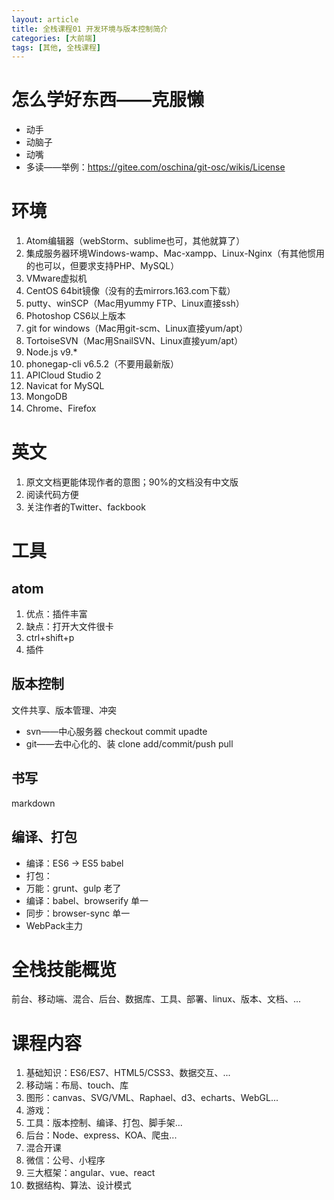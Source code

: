 ```yaml
---
layout: article
title: 全栈课程01 开发环境与版本控制简介
categories: [大前端]
tags: [其他, 全栈课程]
---
```


# 怎么学好东西——克服懒
  
- 动手
- 动脑子
- 动嘴
- 多读——举例：https://gitee.com/oschina/git-osc/wikis/License

# 环境

1. Atom编辑器（webStorm、sublime也可，其他就算了）
2. 集成服务器环境Windows-wamp、Mac-xampp、Linux-Nginx（有其他惯用的也可以，但要求支持PHP、MySQL）
3. VMware虚拟机
4. CentOS 64bit镜像（没有的去mirrors.163.com下载）
5. putty、winSCP（Mac用yummy FTP、Linux直接ssh）
6. Photoshop CS6以上版本
7. git for windows（Mac用git-scm、Linux直接yum/apt）
8. TortoiseSVN（Mac用SnailSVN、Linux直接yum/apt）
9. Node.js v9.*
10. phonegap-cli v6.5.2（不要用最新版）
11. APICloud Studio 2
12. Navicat for MySQL
13. MongoDB
14. Chrome、Firefox

# 英文

1. 原文文档更能体现作者的意图；90%的文档没有中文版
2. 阅读代码方便
3. 关注作者的Twitter、fackbook

# 工具

## atom

1. 优点：插件丰富
2. 缺点：打开大文件很卡
3. ctrl+shift+p
4. 插件

## 版本控制

文件共享、版本管理、冲突

- svn——中心服务器       checkout   commit          upadte
- git——去中心化的、装   clone      add/commit/push pull

## 书写

markdown

## 编译、打包

- 编译：ES6 -> ES5      babel
- 打包：
- 万能：grunt、gulp         老了
- 编译：babel、browserify   单一
- 同步：browser-sync        单一
- WebPack主力

# 全栈技能概览

前台、移动端、混合、后台、数据库、工具、部署、linux、版本、文档、...

# 课程内容

1. 基础知识：ES6/ES7、HTML5/CSS3、数据交互、...
2. 移动端：布局、touch、库
3. 图形：canvas、SVG/VML、Raphael、d3、echarts、WebGL...
4. 游戏：
5. 工具：版本控制、编译、打包、脚手架...
6. 后台：Node、express、KOA、爬虫...
7. 混合开课
8. 微信：公号、小程序
9. 三大框架：angular、vue、react
10. 数据结构、算法、设计模式
